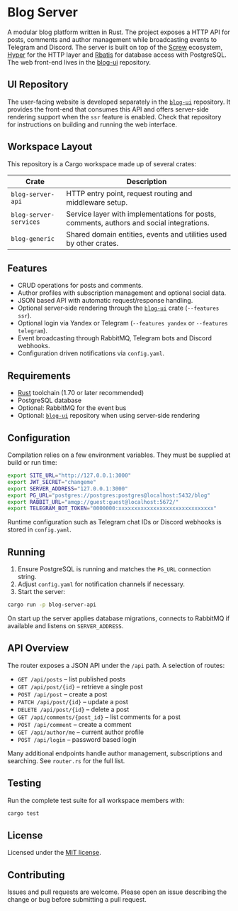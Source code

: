 # Blog Server

A modular blog platform written in Rust.  The project exposes a HTTP API for posts,
comments and author management while broadcasting events to Telegram and Discord.
The server is built on top of the [Screw](https://github.com/Tikitko/screw) ecosystem,
[Hyper](https://hyper.rs/) for the HTTP layer and [Rbatis](https://rbatis.github.io/rbatis.io)
for database access with PostgreSQL. The web front-end lives in the
[blog-ui](https://github.com/brewpipeline/blog-ui) repository.

## UI Repository

The user-facing website is developed separately in the
[`blog-ui`](https://github.com/brewpipeline/blog-ui) repository. It provides
the front-end that consumes this API and offers server-side rendering support
when the `ssr` feature is enabled. Check that repository for instructions on
building and running the web interface.

## Workspace Layout

This repository is a Cargo workspace made up of several crates:

| Crate | Description |
| ----- | ----------- |
| `blog-server-api` | HTTP entry point, request routing and middleware setup. |
| `blog-server-services` | Service layer with implementations for posts, comments, authors and social integrations. |
| `blog-generic` | Shared domain entities, events and utilities used by other crates. |

## Features

* CRUD operations for posts and comments.
* Author profiles with subscription management and optional social data.
* JSON based API with automatic request/response handling.
* Optional server‑side rendering through the [`blog-ui`](https://github.com/brewpipeline/blog-ui) crate (`--features ssr`).
* Optional login via Yandex or Telegram (`--features yandex` or `--features telegram`).
* Event broadcasting through RabbitMQ, Telegram bots and Discord webhooks.
* Configuration driven notifications via `config.yaml`.

## Requirements

* [Rust](https://www.rust-lang.org/) toolchain (1.70 or later recommended)
* PostgreSQL database
* Optional: RabbitMQ for the event bus
* Optional: [`blog-ui`](https://github.com/brewpipeline/blog-ui) repository when using server‑side rendering

## Configuration

Compilation relies on a few environment variables.  They must be supplied at build
or run time:

```bash
export SITE_URL="http://127.0.0.1:3000"
export JWT_SECRET="changeme"
export SERVER_ADDRESS="127.0.0.1:3000"
export PG_URL="postgres://postgres:postgres@localhost:5432/blog"
export RABBIT_URL="amqp://guest:guest@localhost:5672/"
export TELEGRAM_BOT_TOKEN="0000000:xxxxxxxxxxxxxxxxxxxxxxxxxxxxxx"
```

Runtime configuration such as Telegram chat IDs or Discord webhooks is stored in
`config.yaml`.

## Running

1. Ensure PostgreSQL is running and matches the `PG_URL` connection string.
2. Adjust `config.yaml` for notification channels if necessary.
3. Start the server:

```bash
cargo run -p blog-server-api
```

On start up the server applies database migrations, connects to RabbitMQ if
available and listens on `SERVER_ADDRESS`.

## API Overview

The router exposes a JSON API under the `/api` path.  A selection of routes:

* `GET /api/posts` – list published posts
* `GET /api/post/{id}` – retrieve a single post
* `POST /api/post` – create a post
* `PATCH /api/post/{id}` – update a post
* `DELETE /api/post/{id}` – delete a post
* `GET /api/comments/{post_id}` – list comments for a post
* `POST /api/comment` – create a comment
* `GET /api/author/me` – current author profile
* `POST /api/login` – password based login

Many additional endpoints handle author management, subscriptions and searching.
See `router.rs` for the full list.

## Testing

Run the complete test suite for all workspace members with:

```bash
cargo test
```

## License

Licensed under the [MIT license](LICENSE).

## Contributing

Issues and pull requests are welcome.  Please open an issue describing the change
or bug before submitting a pull request.
